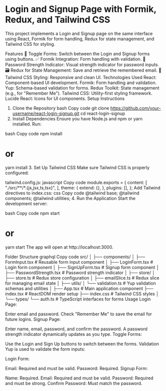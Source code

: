 

# Login and Signup Page with Formik, Redux, and Tailwind CSS
This project implements a Login and Signup page on the same interface using React, Formik for form handling, Redux for state management, and Tailwind CSS for styling.

Features
🔄 Toggle Forms: Switch between the Login and Signup forms using buttons.
✅ Formik Integration: Form handling with validation.
🔐 Password Strength Indicator: Visual strength indicator for password inputs.
🗃️ Redux for State Management: Save and retrieve the remembered email.
🎨 Tailwind CSS Styling: Responsive and clean UI.
Technologies Used
React: Component-based UI development.
Formik: Form handling and validation.
Yup: Schema-based validation for forms.
Redux Toolkit: State management (e.g., for "Remember Me").
Tailwind CSS: Utility-first styling framework.
Lucide React: Icons for UI components.
Setup Instructions
1. Clone the Repository
bash
Copy code
git clone https://github.com/your-username/react-login-signup.git
cd react-login-signup
2. Install Dependencies
Ensure you have Node.js and npm or yarn installed. Run:

bash
Copy code
npm install
# or
yarn install
3. Set Up Tailwind CSS
Make sure Tailwind CSS is properly configured:

tailwind.config.js:
javascript
Copy code
module.exports = {
  content: [
    "./src/**/*.{js,jsx,ts,tsx}",
  ],
  theme: {
    extend: {},
  },
  plugins: [],
};
Add Tailwind directives to index.css:
css
Copy code
@tailwind base;
@tailwind components;
@tailwind utilities;
4. Run the Application
Start the development server:

bash
Copy code
npm start
# or
yarn start
The app will open at http://localhost:3000.

Folder Structure
graphql
Copy code
src/
│
├── components/
│   ├── FormInput.tsx       # Reusable form input component
│   ├── LoginForm.tsx       # Login form component
│   ├── SignUpForm.tsx      # Signup form component
│   ├── PasswordStrength.tsx # Password strength indicator
│
├── store/
│   ├── store.ts            # Redux store configuration
│   ├── emailSlice.ts       # Redux slice for managing email state
│
├── utils/
│   └── validation.ts       # Yup validation schemas and utilities
│
├── App.tsx                 # Main application component
├── index.tsx               # ReactDOM render setup
├── index.css               # Tailwind CSS styles
│
└── types/
    └── auth.ts             # TypeScript interfaces for forms
Usage
Login Page:

Enter email and password.
Check "Remember Me" to save the email for future logins.
Signup Page:

Enter name, email, password, and confirm the password.
A password strength indicator dynamically updates as you type.
Toggle Forms:

Use the Login and Sign Up buttons to switch between the forms.
Validation
Yup is used to validate the form inputs:

Login Form:

Email: Required and must be valid.
Password: Required.
Signup Form:

Name: Required.
Email: Required and must be valid.
Password: Required and must be strong.
Confirm Password: Must match the password.